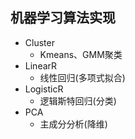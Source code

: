 ## 机器学习算法实现

- Cluster
    + Kmeans、GMM聚类
- LinearR
    + 线性回归(多项式拟合)
- LogisticR
    + 逻辑斯特回归(分类)
- PCA
    + 主成分分析(降维)
